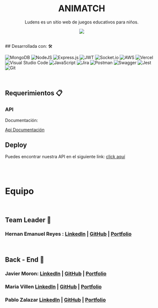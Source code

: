 <h1 align = "center"> ANIMATCH </h1>
<p align = "center"> Ludens es un sitio web de juegos educativos para niños.</p>
<p align = "center"> <img src = "https://i85.servimg.com/u/f85/19/88/52/56/logolu10.png" /> </p>

<br/>
## Desarrollada con: 🛠️

![MongoDB](https://img.shields.io/badge/MongoDB-%234ea94b.svg?style=for-the-badge&logo=mongodb&logoColor=white)
![NodeJS](https://img.shields.io/badge/node.js-6DA55F?style=for-the-badge&logo=node.js&logoColor=white)
![Express.js](https://img.shields.io/badge/express.js-%23404d59.svg?style=for-the-badge&logo=express&logoColor=%2361DAFB)
![JWT](https://img.shields.io/badge/JWT-black?style=for-the-badge&logo=JSON%20web%20tokens)
![Socket.io](https://img.shields.io/badge/Socket.io-black?style=for-the-badge&logo=socket.io&badgeColor=010101)
![AWS](https://img.shields.io/badge/AWS-%23FF9900.svg?style=for-the-badge&logo=amazon-aws&logoColor=white)
![Vercel](https://img.shields.io/badge/vercel-%23000000.svg?style=for-the-badge&logo=vercel&logoColor=white)
![Visual Studio Code](https://img.shields.io/badge/Visual%20Studio%20Code-0078d7.svg?style=for-the-badge&logo=visual-studio-code&logoColor=white)
![JavaScript](https://img.shields.io/badge/javascript-%23323330.svg?style=for-the-badge&logo=javascript&logoColor=%23F7DF1E)
![Jira](https://img.shields.io/badge/jira-%230A0FFF.svg?style=for-the-badge&logo=jira&logoColor=white)
![Postman](https://img.shields.io/badge/Postman-FF6C37?style=for-the-badge&logo=postman&logoColor=white)
![Swagger](https://img.shields.io/badge/-Swagger-%23Clojure?style=for-the-badge&logo=swagger&logoColor=white)
![Jest](https://img.shields.io/badge/-jest-%23C21325?style=for-the-badge&logo=jest&logoColor=white)
![Git](https://img.shields.io/badge/git-%23F05033.svg?style=for-the-badge&logo=git&logoColor=white)


<br/>

## Requerimientos 📋

### API

Documentación: 

[Api Documentación](https://docs.google.com/document/d/1l0BrUa3j5a0D44qTp73qbrOP9SrjIC4r4CxgGI82Vnc/edit#heading=h.ctjmeoh2jl80)

## Deploy

Puedes encontrar nuestra API en el siguiente link: [click aquí](#)

<br/><br/>

# Equipo

</br>

## Team Leader 🚀

### Hernan Emanuel Reyes : [LinkedIn]() | [GitHub]() | [Portfolio]()

</br>

## Back - End 🚀

### Javier Moron: [LinkedIn]() | [GitHub]() | [Portfolio]()

### Maria Villen [LinkedIn]() | [GitHub]() | [Portfolio]()

### Pablo Zalazar [LinkedIn]() | [GitHub]() | [Portfolio]()

